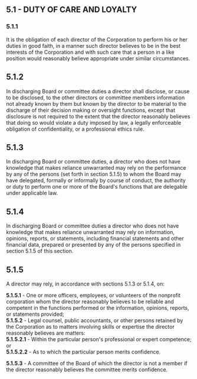 ## **5.1 - DUTY OF CARE AND LOYALTY**

### **5.1.1**

It is the obligation of each director of the Corporation to perform his or her duties in good faith, in a manner such director believes to be in the best interests of the Corporation and with such care that a person in a like position would reasonably believe appropriate under similar circumstances.

## **5.1.2**

In discharging Board or committee duties a director shall disclose, or cause to be disclosed, to the other directors or committee members information not already known by them but known by the director to be material to the discharge of their decision making or oversight functions, except that disclosure is not required to the extent that the director reasonably believes that doing so would violate a duty imposed by law, a legally enforceable obligation of confidentiality, or a professional ethics rule.

## **5.1.3**

In discharging Board or committee duties, a director who does not have knowledge that makes reliance unwarranted may rely on the performance by any of the persons (set forth in section 5.1.5) to whom the Board may have delegated, formally or informally by course of conduct, the authority or duty to perform one or more of the Board's functions that are delegable under applicable law.

## **5.1.4**

In discharging Board or committee duties a director who does not have knowledge that makes reliance unwarranted may rely on information, opinions, reports, or statements, including financial statements and other financial data, prepared or presented by any of the persons specified in section 5.1.5 of this section.

## **5.1.5**

A director may rely, in accordance with sections 5.1.3 or 5.1.4, on:

   **5.1.5.1** - One or more officers, employees, or volunteers of the nonprofit corporation whom the director reasonably believes to be reliable and competent in the functions performed or the information, opinions, reports, or statements provided;  
   **5.1.5.2** - Legal counsel, public accountants, or other persons retained by the Corporation as to matters involving skills or expertise the director reasonably believes are matters:  
      **5.1.5.2.1** - Within the particular person's professional or expert competence; or  
      **5.1.5.2.2** - As to which the particular person merits confidence.

   **5.1.5.3** - A committee of the Board of which the director is not a member if the director reasonably believes the committee merits confidence.

